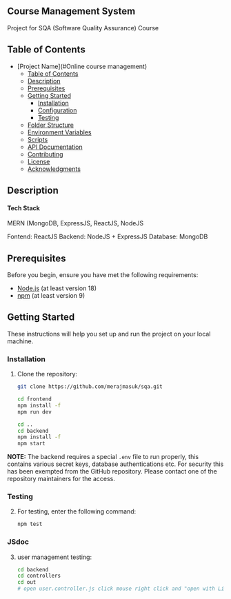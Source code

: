## Course Management System

Project for SQA (Software Quality Assurance) Course

## Table of Contents

- [Project Name](#Online course management)
  - [Table of Contents](#table-of-contents)
  - [Description](#description)
  - [Prerequisites](#prerequisites)
  - [Getting Started](#getting-started)
    - [Installation](#installation)
    - [Configuration](#configuration)
    - [Testing](#testing)
  - [Folder Structure](#folder-structure)
  - [Environment Variables](#environment-variables)
  - [Scripts](#scripts)
  - [API Documentation](#api-documentation)
  - [Contributing](#contributing)
  - [License](#license)
  - [Acknowledgments](#acknowledgments)

## Description
#### Tech Stack

MERN (MongoDB, ExpressJS, ReactJS, NodeJS

Fontend: ReactJS
Backend: NodeJS + ExpressJS
Database: MongoDB

## Prerequisites

Before you begin, ensure you have met the following requirements:

- [Node.js](https://nodejs.org/) (at least version 18)
- [npm](https://www.npmjs.com/) (at least version 9)

## Getting Started

These instructions will help you set up and run the project on your local machine.

### Installation

1. Clone the repository:

   ```bash
   git clone https://github.com/merajmasuk/sqa.git

   cd frontend
   npm install -f
   npm run dev

   cd ..
   cd backend
   npm install -f
   npm start
   ```

**NOTE:** The backend requires a special `.env` file to run properly, this contains various secret keys, database authentications etc. For security this has been exempted from the GitHub repository. Please contact one of the repository maintainers for the access.

### Testing

2. For testing, enter the following command:

   ```bash
   npm test
   ```

### JSdoc

3. user management testing:

   ```bash
   cd backend
   cd controllers
   cd out
   # open user.controller.js click mouse right click and "open with Live server" button.
   ```
